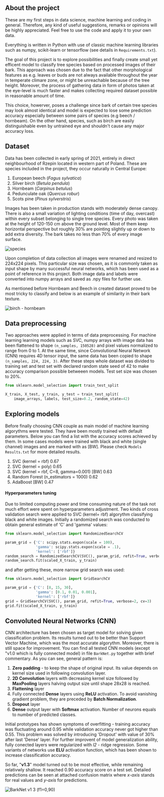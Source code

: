 ## About the project

These are my first steps in data science, machine learning and coding in general. Therefore, any kind of useful suggestions, remarks or opinions will be highly appreciated. Feel free to use the code and apply it to your own data. 

Everything is written in Python with use of classic machine learning libraries such as numpy, scikit-learn or tensorflow (see details in `Requirements.txt`).

The goal of this project is to explore possibilities and finally create small yet efficent model to classify tree species based on processed images of their bark. This approach was chosen due to the fact that other morphological features as e.g. leaves or buds are not always available throughout the year in temperate climare zone, or might be unreachable because of the tree height. Moreover, the process of gathering data in form of photos taken at the eye-level is much faster and makes collecting required dataset possible in reasonable amount of time. 

This choice, howerver, poses a challenge since bark of certain tree species may look almost identical and model is expected to lose some prediction accuracy especially between some pairs of species (e.g beech / hornbeam). On the other hand, species, such as birch are easily distinguishable even by untrained eye and shouldn't cause any major accuracy loss.

## Dataset 

Data has been collected in early spring of 2021, entirely in direct neighbourhood of Rzepin located in western part of Poland. These are species included in the project, they occur naturally in Central Europe:

  1. European beech (*Fagus sylvatica*)
  2. Silver birch (*Betula pendula*)
  3. Hornbeam (*Carpinus betulus*)
  4. Pedunculate oak (*Quercus robur*)
  5. Scots pine (*Pinus sylverstris*)

Images has been taken in production stands with moderately dense canopy. There is also a small variation of lighting conditions (time of day, overcast) within every subset belonging to single tree species. Every photo was taken at the height of 120-150 cm above the ground level. Most of them keep horizontal perspective but roughly 30% are pointing slightly up or down to add extra diversity. The bark takes no less than 70% of every image surface. 

![species](https://user-images.githubusercontent.com/75746226/117172744-60914980-adcc-11eb-932e-83e3f067c689.png)

Upon completion of data collection all images were renamed and resized to 224x224 pixels. This particular size was chosen, as it is commonly taken as input shape by many successful neural networks, which has been used as a point of reference in this project. Both image data and labels were converted into numpy arrays and saved as .npy files for further use. 

As mentioned before Hornbeam and Beech in created dataset proved to be most tricky to classify and below is an example of similarity in their bark texture.

![birch - hornbeam](https://user-images.githubusercontent.com/75746226/117205224-9f85c600-adf1-11eb-881a-edf4eaef808a.png)

## Data preprocessing

Two approaches were applied in terms of data preprocessing. For machine learning learning models such as SVC, numpy arrays with image data has been flattened to shape `(n_samples, 150528)` and pixel values normalized to range from 0 to 1. At the same time, since Convolutional Neural Network (CNN) requires 4D tensor input, the same data has been copied to shape `(n_samples, 224, 224, 3)`. After these steps whole dataset was divided to training set and test set with declared random state seed of 42 to make accuracy comparison possible betweeen models. Test set size was chosen to 20%.

```python
from sklearn.model_selection import train_test_split

X_train, X_test, y_train, y_test = train_test_split(
    image_arrays, labels, test_size=0.2, random_state=42)
```

## Exploring models

Before finally choosing CNN couple as main model of machine learning algorythms were tested. They have been mostly trained with default parameters. Below you can find a list with the accuracy scores achieved by them. In some cases models were trained with black and white (single channel) images and are marked with as [BW]. Please check `Models Results.txt` for more detailed results. 

  1. SVC (kernel = rbf)                          0.67
  2. SVC (kernel = poly)                         0.65
  3. SVC (kernel = rbf, C=8, gamma=0.001) [BW]   0.63 
  4. Random Forest (n_estimators = 1000)         0.62
  5. AdaBoost [BW]                               0.47

#### Hyperparameters tuning

Due to limited computing power and time consuming nature of the task not much effort were spent on hyperparameters adjustment. Two kinds of cross validation search were applied to SVC (kernel= rbf) algorythm classifying black and white images. Initially a randomized search was conducted to obtain general estimate of 'C' and 'gamma' values: 

```python
from sklearn.model_selection import RandomizedSearchCV

param_grid = {'C': scipy.stats.expon(scale = 100), 
              'gamma': scipy.stats.expon(scale = .1),
              'kernel': ['rbf']}
random_search = RandomizedSearchCV(SVC(), param_grid, refit=True, verbose=2, cv=5)
random_search.fit(scaled_X_train, y_train)
```

and after getting these, more narrow grid search was used:

```python
from sklearn.model_selection import GridSearchCV

param_grid = {'C': [8, 15, 30], 
              'gamma': [0.1, 0.01, 0.001],
              'kernel': ['rbf']}
grid = GridSearchCV(SVC(), param_grid, refit=True, verbose=2, cv=3)
grid.fit(scaled_X_train, y_train)
```
## Convoluted Neural Networks (CNN)

CNN architecture has been chosen as target model for solving given classification problem. Its results turned out to be better than Support Vector Machine, which was the most accurate algorythm. Moreover, there is still space for improvement. You can find all tested CNN models (except "v1.0 which is fully connected model) in file `BarkNet.py` together with brief commentary. As you can see, general pattern is:

  1. **Zero padding** - to keep the shape of original input. Its value depends on kernel size used in following convolution layer. 
  2. **2D Convolution** layers with decreasing kernel size followed by **MaxPooling** layers halving output size until shape 28x28 is reached.
  3. **Flattening** layer
  4. Fully connected **Dense** layers using **ReLU** activation. To avoid vanishing gradient problem, they are preceded by **Batch Normalization**.
  5. **Dropout** layer
  6. **Dense** output layer with **Softmax** activation. Number of neurons equals to number of predicted classes.

Initial prototypes has shown symptoms of overfitting - training accuracy was fluctuating around 0.95 while validation accuracy never got higher than 0.55. This problem was solved by introducing 'Dropout' with value of 30% after last 'Dense' layer. For further improvent of model generalization ability, fully conected layers were regularized with *l2* - ridge regression. Some variants of networks use **ELU** activation function, which has been shown to increase classification accuracy.

So far, "**v1.3**" model turned out to be most effective, while remaining relativwly shallow. It reached 0.90 accuracy score on a test set. Detailed predictions can be seen at attached confusion matrix where *x-axis* stands for real values and *y-axis* for predictions.

![BarkNet v1 3 (f1=0,90)](https://user-images.githubusercontent.com/75746226/118040843-5e059580-b372-11eb-89e5-cf4d47902bf3.png)
